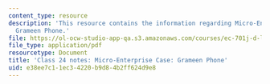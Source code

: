 ```yaml
---
content_type: resource
description: 'This resource contains the information regarding Micro-Enterprise Case:
  Grameen Phone.'
file: https://ol-ocw-studio-app-qa.s3.amazonaws.com/courses/ec-701j-d-lab-i-development-fall-2009/e38ee7c11ec34220b9d84b2ff624d9e8_MITEC_701JF09_lec24_notes.pdf
file_type: application/pdf
resourcetype: Document
title: 'Class 24 notes: Micro-Enterprise Case: Grameen Phone'
uid: e38ee7c1-1ec3-4220-b9d8-4b2ff624d9e8
---
```

